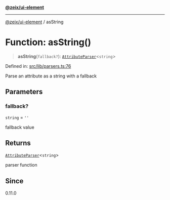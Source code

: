 [**@zeix/ui-element**](../README.md)

***

[@zeix/ui-element](../globals.md) / asString

# Function: asString()

> **asString**(`fallback?`): [`AttributeParser`](../type-aliases/AttributeParser.md)\<`string`\>

Defined in: [src/lib/parsers.ts:76](https://github.com/zeixcom/ui-element/blob/bd4ae3ed0a4d2790834ffe22cb9cd0696e3104c4/src/lib/parsers.ts#L76)

Parse an attribute as a string with a fallback

## Parameters

### fallback?

`string` = `''`

fallback value

## Returns

[`AttributeParser`](../type-aliases/AttributeParser.md)\<`string`\>

parser function

## Since

0.11.0
